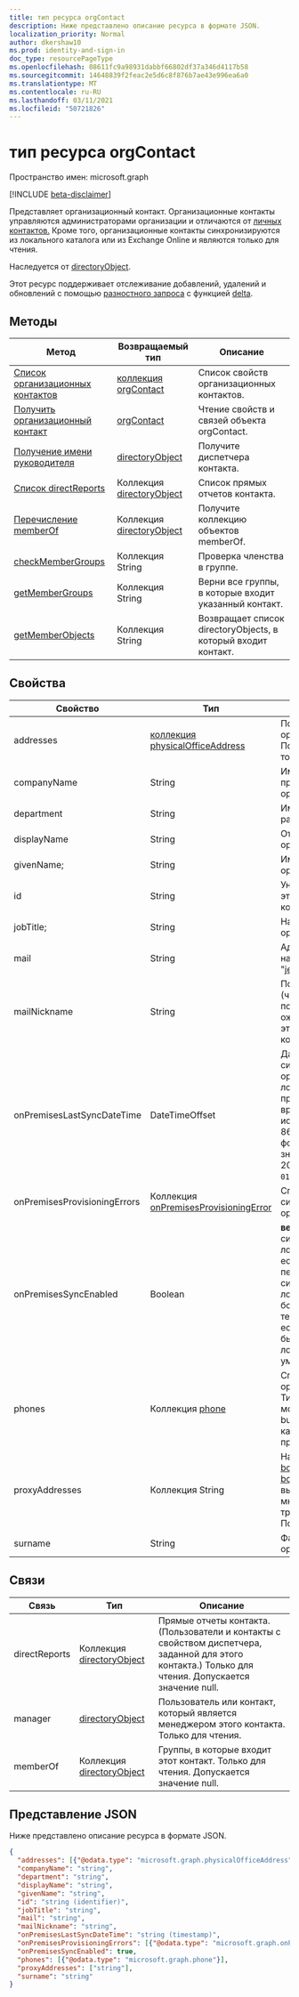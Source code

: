 ```yaml
---
title: тип ресурса orgContact
description: Ниже представлено описание ресурса в формате JSON.
localization_priority: Normal
author: dkershaw10
ms.prod: identity-and-sign-in
doc_type: resourcePageType
ms.openlocfilehash: 08611fc9a98931dabbf66802df37a346d4117b58
ms.sourcegitcommit: 14648839f2feac2e5d6c8f876b7ae43e996ea6a0
ms.translationtype: MT
ms.contentlocale: ru-RU
ms.lasthandoff: 03/11/2021
ms.locfileid: "50721826"
---
```

# <a name="orgcontact-resource-type"></a>тип ресурса orgContact

Пространство имен: microsoft.graph

[!INCLUDE [beta-disclaimer](../../includes/beta-disclaimer.md)]

Представляет организационный контакт. Организационные контакты управляются администраторами организации и отличаются от [личных контактов.](contact.md) Кроме того, организационные контакты синхронизируются из локального каталога или из Exchange Online и являются только для чтения.

Наследуется от [directoryObject](directoryobject.md).

Этот ресурс поддерживает отслеживание добавлений, удалений и обновлений с помощью [разностного запроса](/graph/delta-query-overview) с функцией [delta](../api/orgcontact-delta.md).

## <a name="methods"></a>Методы

| Метод | Возвращаемый тип | Описание |
| ------ | ----------- | ----------- |
| [Список организационных контактов](../api/orgcontact-list.md) | [коллекция orgContact](orgcontact.md) | Список свойств организационных контактов. |
| [Получить организационный контакт](../api/orgcontact-get.md) | [orgContact](orgcontact.md) | Чтение свойств и связей объекта orgContact. |
| [Получение имени руководителя](../api/orgcontact-get-manager.md) | [directoryObject](directoryobject.md) | Получите диспетчера контакта. |
| [Список directReports](../api/orgcontact-list-directreports.md) | Коллекция [directoryObject](directoryobject.md) | Список прямых отчетов контакта. |
| [Перечисление memberOf](../api/orgcontact-list-memberof.md) | Коллекция [directoryObject](directoryobject.md) | Получите коллекцию объектов memberOf. |
| [checkMemberGroups](../api/orgcontact-checkmembergroups.md) | Коллекция String | Проверка членства в группе. |
| [getMemberGroups](../api/orgcontact-getmembergroups.md) | Коллекция String | Верни все группы, в которые входит указанный контакт. |
| [getMemberObjects](../api/orgcontact-getmemberobjects.md) | Коллекция String | Возвращает список directoryObjects, в который входит контакт. |

## <a name="properties"></a>Свойства

| Свойство | Тип | Описание |
| -------- | ---- | ----------- |
| addresses | [коллекция physicalOfficeAddress](physicalofficeaddress.md) | Почтовые адреса для этого организационного контакта. Пока у контакта может быть только один физический адрес. |
| companyName | String | Имя компании, к которую принадлежит этот организационный контакт. |
| department | String | Имя отдела, в котором работает контакт. |
| displayName | String | Отображение имени для этого организационного контакта. |
| givenName; | String | Имя для этого организационного контакта. |
| id | String | Уникальный идентификатор для этого организационного контакта. |
| jobTitle; | String | Название задания для этого организационного контакта. |
| mail | String | Адрес SMTP для контакта, например, "jeff@contoso.onmicrosoft.com". |
| mailNickname | String | Псевдоним электронной почты (часть адреса электронной почты, предварительно ожидающих символ @) для этого организационного контакта. |
| onPremisesLastSyncDateTime | DateTimeOffset | Дата и время последней синхронизации этого организационного контакта с локальной AD. Тип Timestamp представляет сведения о времени и дате с использованием формата ISO 8601 (всегда применяется формат UTC). Например, значение полуночи 1 января 2014 г. в формате UTC: `2014-01-01T00:00:00Z`. |
| onPremisesProvisioningErrors | Коллекция [onPremisesProvisioningError](onpremisesprovisioningerror.md) | Список ошибок в обеспечении синхронизации для этого организационного контакта. |
| onPremisesSyncEnabled | Boolean | **верно,** если этот объект синхронизирован из локального каталога; **false,** если этот объект был первоначально синхронизирован из локального каталога, но больше не синхронизирован и теперь освоен в Exchange; **null,** если этот объект никогда не был синхронизирован из локального каталога (по умолчанию). |
| phones | Коллекция [phone](phone.md) | Список телефонов для этого организационного контакта. Типы телефонов могут быть мобильными, бизнес и businessFax. Только один из каждого типа может присутствовать в коллекции. |
| proxyAddresses | Коллекция String | Например: SMTP: bob@contoso.com", "smtp: bob@sales.contoso.com". Для выражений фильтра в случае многозначных свойств требуется оператор **any**. Поддерживает параметр $filter. |
| surname | String | Фамилия для этого организационного контакта. |

## <a name="relationships"></a>Связи

| Связь | Тип | Описание |
| ------------ | ---- | ----------- |
| directReports | Коллекция [directoryObject](directoryobject.md) | Прямые отчеты контакта. (Пользователи и контакты с свойством диспетчера, заданной для этого контакта.) Только для чтения. Допускается значение null. |
| manager | [directoryObject](directoryobject.md) | Пользователь или контакт, который является менеджером этого контакта. Только для чтения. |
| memberOf | Коллекция [directoryObject](directoryobject.md) | Группы, в которые входит этот контакт. Только для чтения. Допускается значение null. |

## <a name="json-representation"></a>Представление JSON

Ниже представлено описание ресурса в формате JSON.

<!-- {
  "blockType": "resource",
  "optionalProperties": [
    "directReports",
    "manager",
    "memberOf"
  ],
  "keyProperty": "id",
  "baseType":"microsoft.graph.entity",
  "@odata.type": "microsoft.graph.orgContact"
}-->

``` json
{
  "addresses": [{"@odata.type": "microsoft.graph.physicalOfficeAddress"}],
  "companyName": "string",
  "department": "string",
  "displayName": "string",
  "givenName": "string",
  "id": "string (identifier)",
  "jobTitle": "string",
  "mail": "string",
  "mailNickname": "string",
  "onPremisesLastSyncDateTime": "string (timestamp)",
  "onPremisesProvisioningErrors": [{"@odata.type": "microsoft.graph.onPremisesProvisioningError"}],
  "onPremisesSyncEnabled": true,
  "phones": [{"@odata.type": "microsoft.graph.phone"}],
  "proxyAddresses": ["string"],
  "surname": "string"
}
```

